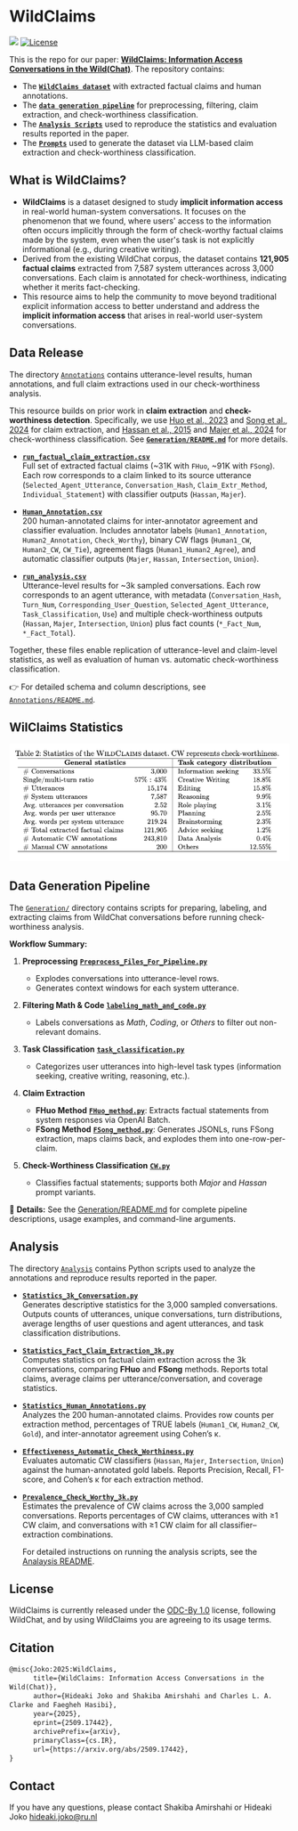 # WildClaims

<div align="left">
    <a href="https://arxiv.org/abs/2509.17442" target="_blank"><img src=https://img.shields.io/badge/arXiv-b5212f.svg?logo=arxiv></a>
    <a href="https://opendatacommons.org/licenses/by/1-0/">
        <img alt="License" src="https://img.shields.io/badge/License-ODC--BY--1.0-blue?style=flat">
    </a>
</div>


This is the repo for our paper: **[WildClaims: Information Access Conversations in the Wild(Chat)](https://arxiv.org/abs/2509.17442)**.
The repository contains:  
- The [**`WildClaims dataset`**](Annotations/)  with extracted factual claims and human annotations.  
- The [**`data generation pipeline`**](Generation/) for preprocessing, filtering, claim extraction, and check-worthiness classification.  
- The [**`Analysis Scripts`**](Analysis/) used to reproduce the statistics and evaluation results reported in the paper.
- The [**`Prompts`**](Prompts/) used to generate the dataset via LLM-based claim extraction and check-worthiness classification. 


## What is WildClaims?
- **WildClaims** is a dataset designed to study **implicit information access** in real-world human-system conversations. It focuses on the phenomenon that we found, where users' access to the information often occurs implicitly through the form of check-worthy factual claims made by the system, even when the user's task is not explicitly informational (e.g., during creative writing).
- Derived from the existing WildChat corpus, the dataset contains **121,905 factual claims** extracted from 7,587 system utterances across 3,000 conversations. Each claim is annotated for check-worthiness, indicating whether it merits fact-checking.
- This resource aims to help the community to move beyond traditional explicit information access to better understand and address the **implicit information access** that arises in real-world user-system conversations. 

## Data Release  

The directory [`Annotations`](Annotations/) contains utterance-level results, human annotations, and full claim extractions used in our check-worthiness analysis.

This resource builds on prior work in **claim extraction** and **check-worthiness detection**.
Specifically, we use [Huo et al., 2023](https://dl.acm.org/doi/fullHtml/10.1145/3624918.3625336/) and [Song et al., 2024](https://aclanthology.org/2024.findings-emnlp.552//) for claim extraction, and [Hassan et al., 2015](https://dl.acm.org/doi/10.1145/2806416.2806652) and [Majer et al., 2024](https://aclanthology.org/2024.fever-1.27//) for check-worthiness classification. See [**`Generation/README.md`**](Generation/) for more details.

- [**`run_factual_claim_extraction.csv`**](Annotations/run_factual_claim_extraction.csv)  
  Full set of extracted factual claims (~31K with `FHuo`, ~91K with `FSong`). Each row corresponds to a claim linked to its source utterance (`Selected_Agent_Utterance`, `Conversation_Hash`, `Claim_Extr_Method`, `Individual_Statement`) with classifier outputs (`Hassan`, `Majer`). 


- [**`Human_Annotation.csv`**](Annotations/Human_Annotation.csv)  
  200 human-annotated claims for inter-annotator agreement and classifier evaluation. Includes annotator labels (`Human1_Annotation`, `Human2_Annotation`, `Check_Worthy`), binary CW flags (`Human1_CW`, `Human2_CW`, `CW_Tie`), agreement flags (`Human1_Human2_Agree`), and automatic classifier outputs (`Majer`, `Hassan`, `Intersection`, `Union`).  

- [**`run_analysis.csv`**](Annotations/run_analysis.csv)  
  Utterance-level results for ~3k sampled conversations. Each row corresponds to an agent utterance, with metadata (`Conversation_Hash`, `Turn_Num`, `Corresponding_User_Question`, `Selected_Agent_Utterance`, `Task_Classification`, `Use`) and multiple check-worthiness outputs (`Hassan`, `Majer`, `Intersection`, `Union`) plus fact counts (`*_Fact_Num`, `*_Fact_Total`).  

Together, these files enable replication of utterance-level and claim-level statistics, as well as evaluation of human vs. automatic check-worthiness classification.  

👉 For detailed schema and column descriptions, see [`Annotations/README.md`](Annotations/README.md).

## WilClaims Statistics
![Statistics](https://github.com/shakibaam/wildclaims/blob/main/Statistics.png?raw=true)



## Data Generation Pipeline

The [`Generation/`](./Generation/) directory contains scripts for preparing, labeling, and extracting claims from WildChat conversations before running check-worthiness analysis.  

**Workflow Summary:**
1. **Preprocessing** [**`Preprocess_Files_For_Pipeline.py`**](Generation/Preprocess_Files_For_Pipeline.py)  
   - Explodes conversations into utterance-level rows.  
   - Generates context windows for each system utterance.  

2. **Filtering Math & Code** [**`labeling_math_and_code.py`**](Generation/labeling_math_and_code.py)   
   - Labels conversations as *Math*, *Coding*, or *Others* to filter out non-relevant domains.  

3. **Task Classification** [**`task_classification.py`**](Generation/task_classification.py)   
   - Categorizes user utterances into high-level task types (information seeking, creative writing, reasoning, etc.).  

4. **Claim Extraction**  
   - **FHuo Method** [**`FHuo_method.py`**](Generation/FHuo_method.py): Extracts factual statements from system responses via OpenAI Batch.  
   - **FSong Method** [**`FSong_method.py`**](Generation/FSong_method.py): Generates JSONLs, runs FSong extraction, maps claims back, and explodes them into one-row-per-claim.  

5. **Check-Worthiness Classification** [**`CW.py`**](Generation/CW.py)  
   - Classifies factual statements; supports both *Major* and *Hassan* prompt variants.  

📂 **Details:** See the [Generation/README.md](./Generation/README.md) for complete pipeline descriptions, usage examples, and command-line arguments.



## Analysis  

The directory [`Analysis`](Analaysis/) contains Python scripts used to analyze the annotations and reproduce results reported in the paper.  

- [**`Statistics_3k_Conversation.py`**](Analaysis/Statistics_3k_Conversation.py)  
  Generates descriptive statistics for the 3,000 sampled conversations. Outputs counts of utterances, unique conversations, turn distributions, average lengths of user questions and agent utterances, and task classification distributions.  

- [**`Statistics_Fact_Claim_Extraction_3k.py`**](Analaysis/Statistics_Fact_Claim_Extraction_3k.py)  
  Computes statistics on factual claim extraction across the 3k conversations, comparing **FHuo** and **FSong** methods. Reports total claims, average claims per utterance/conversation, and coverage statistics.  

- [**`Statistics_Human_Annotations.py`**](Analaysis/Statistics_Human_Annotations.py)  
  Analyzes the 200 human-annotated claims. Provides row counts per extraction method, percentages of TRUE labels (`Human1_CW`, `Human2_CW`, `Gold`), and inter-annotator agreement using Cohen’s κ.  

- [**`Effectiveness_Automatic_Check_Worthiness.py`**](Analaysis/Effectiveness_Automatic_Check_Worthiness.py)  
  Evaluates automatic CW classifiers (`Hassan`, `Majer`, `Intersection`, `Union`) against the human-annotated gold labels. Reports Precision, Recall, F1-score, and Cohen’s κ for each extraction method.  

- [**`Prevalence_Check_Worthy_3k.py`**](Analaysis/Prevalence_Check_Worthy_3k.py)  
  Estimates the prevalence of CW claims across the 3,000 sampled conversations. Reports percentages of CW claims, utterances with ≥1 CW claim, and conversations with ≥1 CW claim for all classifier–extraction combinations. 

  For detailed instructions on running the analysis scripts, see the [Analaysis README](Analaysis/README.md). 




## License

WildClaims is currently released under the [ODC-By 1.0](https://opendatacommons.org/licenses/by/1-0/) license, following WildChat, and by using WildClaims you are agreeing to its usage terms.


## Citation

```
@misc{Joko:2025:WildClaims,
      title={WildClaims: Information Access Conversations in the Wild(Chat)}, 
      author={Hideaki Joko and Shakiba Amirshahi and Charles L. A. Clarke and Faegheh Hasibi},
      year={2025},
      eprint={2509.17442},
      archivePrefix={arXiv},
      primaryClass={cs.IR},
      url={https://arxiv.org/abs/2509.17442}, 
}
```

## Contact

If you have any questions, please contact Shakiba Amirshahi or Hideaki Joko hideaki.joko@ru.nl